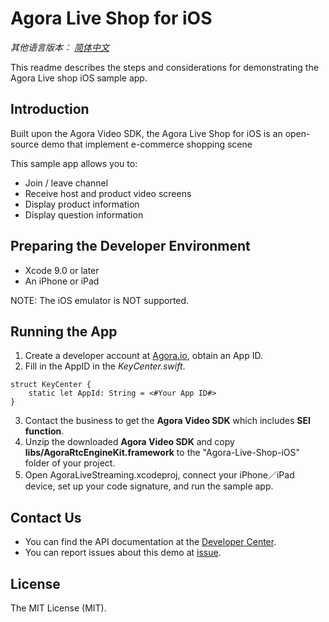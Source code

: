 # Agora Live Shop for iOS 

*其他语言版本： [简体中文](README.zh.md)*

This readme describes the steps and considerations for demonstrating the Agora Live shop iOS sample app.

## Introduction

Built upon the Agora Video SDK, the Agora Live Shop for iOS is an open-source demo that implement e-commerce shopping scene

This sample app allows you to:

- Join / leave channel
- Receive host and product video screens
- Display product information
- Display question information

## Preparing the Developer Environment

* Xcode 9.0 or later
* An iPhone or iPad

NOTE: The iOS emulator is NOT supported.

## Running the App
1. Create a developer account at [Agora.io](https://dashboard.agora.io/signin/), obtain an App ID.
2. Fill in the AppID in the *KeyCenter.swift*.
```
struct KeyCenter {
    static let AppId: String = <#Your App ID#>
}
```
3. Contact the business to get the **Agora Video SDK** which includes **SEI function**.
4. Unzip the downloaded **Agora Video SDK** and copy **libs/AgoraRtcEngineKit.framework** to the "Agora-Live-Shop-iOS" folder of your project.
5. Open AgoraLiveStreaming.xcodeproj, connect your iPhone／iPad device, set up your code signature, and run the sample app.

## Contact Us

- You can find the API documentation at the [Developer Center](https://docs.agora.io/en/).
- You can report issues about this demo at [issue](https://github.com/AgoraIO/Agora-Interactive-Broadcasting-Live-Streaming-iOS/issues).

## License

The MIT License (MIT). 
